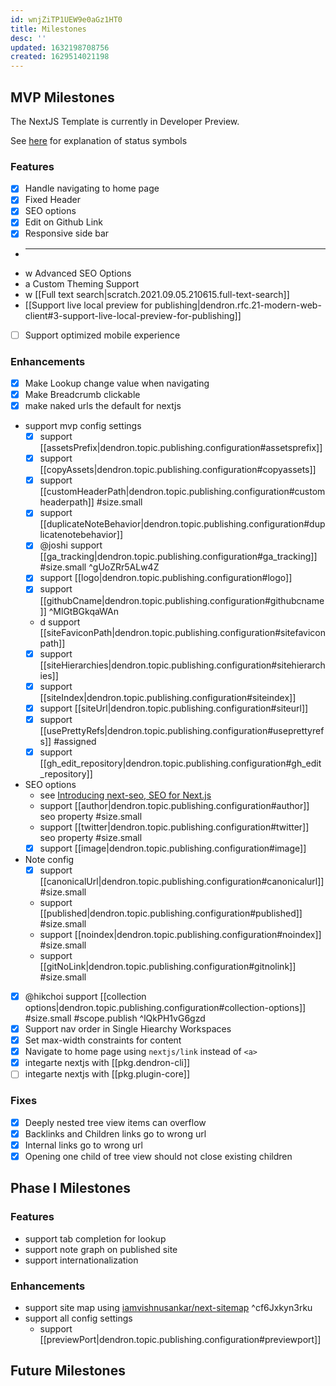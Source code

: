 ```yaml
---
id: wnjZiTP1UEW9e0aGz1HT0
title: Milestones
desc: ''
updated: 1632198708756
created: 1629514021198
---
```


## MVP Milestones

The NextJS Template is currently in Developer Preview. 

See [here](https://handbook.dendron.so/notes/0292b34e-47eb-4499-8f49-d9891accdb3d.html) for explanation of status symbols

### Features
- [x] Handle navigating to home page
- [x] Fixed Header
- [x] SEO options
- [x] Edit on Github Link
- [x] Responsive side bar 
- ***
- w Advanced SEO Options 
- a Custom Theming Support
- w [[Full text search|scratch.2021.09.05.210615.full-text-search]]
-   [[Support live local preview for publishing|dendron.rfc.21-modern-web-client#3-support-live-local-preview-for-publishing]]
- [ ] Support optimized mobile experience

### Enhancements
- [x] Make Lookup change value when navigating
- [x] Make Breadcrumb clickable 
- [x] make naked urls the default for nextjs
- support mvp config settings
  - [x] support [[assetsPrefix|dendron.topic.publishing.configuration#assetsprefix]]
  - [x] support [[copyAssets|dendron.topic.publishing.configuration#copyassets]]
  - [x] support [[customHeaderPath|dendron.topic.publishing.configuration#customheaderpath]] #size.small 
  - [x] support [[duplicateNoteBehavior|dendron.topic.publishing.configuration#duplicatenotebehavior]]
  - [x] @joshi support [[ga_tracking|dendron.topic.publishing.configuration#ga_tracking]] #size.small   ^gUoZRr5ALw4Z 
  - [x] support [[logo|dendron.topic.publishing.configuration#logo]]
  - [x] support [[githubCname|dendron.topic.publishing.configuration#githubcname]] ^MlGtBGkqaWAn
  - d support [[siteFaviconPath|dendron.topic.publishing.configuration#sitefaviconpath]]
  - [x] support [[siteHierarchies|dendron.topic.publishing.configuration#sitehierarchies]]
  - [x] support [[siteIndex|dendron.topic.publishing.configuration#siteindex]]
  - [x] support [[siteUrl|dendron.topic.publishing.configuration#siteurl]]
  - [x] support [[usePrettyRefs|dendron.topic.publishing.configuration#useprettyrefs]] #assigned
  - [x] support [[gh_edit_repository|dendron.topic.publishing.configuration#gh_edit_repository]]
- SEO options
  - see [Introducing next-seo, SEO for Next.js](https://www.garymeehan.ie/blog/seo-in-nextjs-with-next-seo)
  -   support [[author|dendron.topic.publishing.configuration#author]] seo property #size.small
  -   support [[twitter|dendron.topic.publishing.configuration#twitter]] seo property #size.small
  - [x] support [[image|dendron.topic.publishing.configuration#image]]
- Note config
  - [x] support [[canonicalUrl|dendron.topic.publishing.configuration#canonicalurl]] #size.small
  -   support [[published|dendron.topic.publishing.configuration#published]] #size.small
  -   support [[noindex|dendron.topic.publishing.configuration#noindex]] #size.small
  -   support [[gitNoLink|dendron.topic.publishing.configuration#gitnolink]] #size.small
- [x] @hikchoi support [[collection options|dendron.topic.publishing.configuration#collection-options]] #size.small #scope.publish ^lQkPH1vG6gzd
- [x] Support nav order in Single Hiearchy Workspaces
- [x] Set max-width constraints for content 
- [x] Navigate to home page using `nextjs/link` instead of `<a>` 
- [x] integarte nextjs with [[pkg.dendron-cli]] 
- [ ] integarte nextjs with [[pkg.plugin-core]]

### Fixes
- [x] Deeply nested tree view items can overflow 
- [x] Backlinks and Children links go to wrong url 
- [x] Internal links go to wrong url  
- [x] Opening one child of tree view should not close existing children

## Phase I Milestones

### Features
- support tab completion for lookup
- support note graph on published site
- support internationalization

### Enhancements
-   support site map using [iamvishnusankar/next-sitemap](https://github.com/iamvishnusankar/next-sitemap#readme) ^cf6Jxkyn3rku
- support all config settings
  -   support [[previewPort|dendron.topic.publishing.configuration#previewport]]

## Future Milestones
